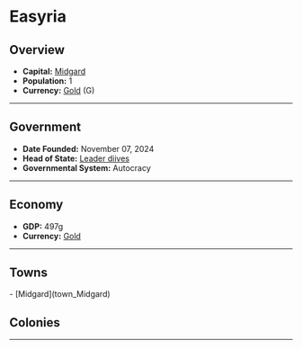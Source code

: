 <!--UNDEDITED FILE, remove this entire line if this file has been edited!-->
# <!--NAME-->Easyria<!--NAME-->

## Overview

- **Capital:** <!--CAPITAL_LINK-->[Midgard](Midgard_town)<!--CAPITAL_LINK-->
- **Population:** <!--POPULATION-->1<!--POPULATION-->
- **Currency:** <!--CURRENCY_LINK-->[Gold](Gold_currency)<!--CURRENCY_LINK--> (<!--CURRENCY_ABV-->G<!--CURRENCY_ABV-->)

---

## Government

- **Date Founded:** <!--FOUNDED-->November 07, 2024<!--FOUNDED-->
- **Head of State:** <!--LEADER_TITLE_LINK-->[Leader diives](diives_user)<!--LEADER_TITLE_LINK-->
- **Governmental System:** <!--GOVERNMENT-->Autocracy<!--GOVERNMENT-->

---

## Economy

- **GDP:** <!--GDP-->497g<!--GDP-->
- **Currency:** <!--CURRENCY_LINK-->[Gold](Gold_currency)<!--CURRENCY_LINK-->

---

## Towns

<!--TOWNS-->- [Midgard](town_Midgard)<!--TOWNS-->

## Colonies

<!--COLONIES--><!--COLONIES-->

---